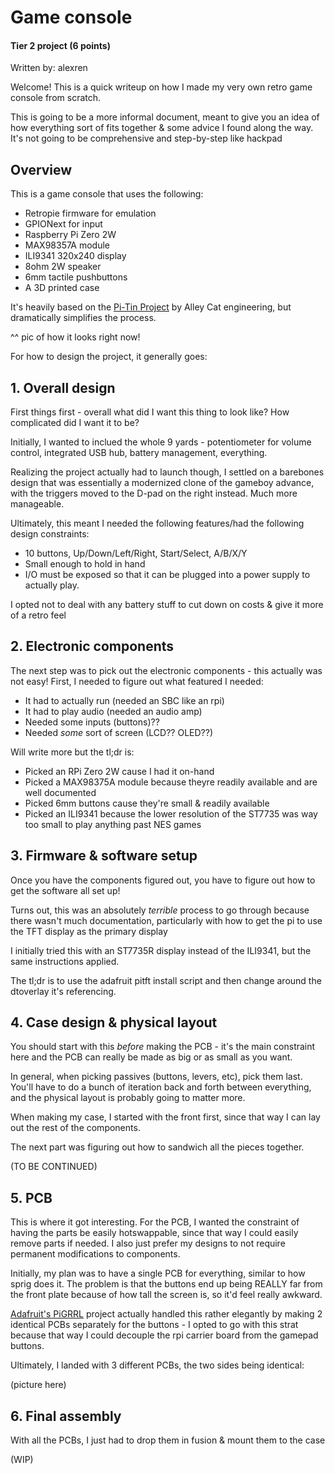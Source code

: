 # Game console

#### Tier 2 project (6 points)

Written by: alexren

Welcome! This is a quick writeup on how I made my very own retro game console from scratch.

This is going to be a more informal document, meant to give you an idea of how everything sort of fits together & some advice I found along the way. It's not going to be comprehensive and step-by-step like hackpad

## Overview

This is a game console that uses the following:

- Retropie firmware for emulation
- GPIONext for input
- Raspberry Pi Zero 2W
- MAX98357A module
- ILI9341 320x240 display
- 8ohm 2W speaker
- 6mm tactile pushbuttons
- A 3D printed case

It's heavily based on the [Pi-Tin Project](https://github.com/jackw01/pi-tin/) by Alley Cat engineering, but dramatically simplifies the process.

^^ pic of how it looks right now!

For how to design the project, it generally goes:

## 1. Overall design

First things first - overall what did I want this thing to look like? How complicated did I want it to be?

Initially, I wanted to inclued the whole 9 yards - potentiometer for volume control, integrated USB hub, battery management, everything.

Realizing the project actually had to launch though, I settled on a barebones design that was essentially a modernized clone of the gameboy advance, with the triggers moved to the D-pad on the right instead. Much more manageable.

Ultimately, this meant I needed the following features/had the following design constraints:

- 10 buttons, Up/Down/Left/Right, Start/Select, A/B/X/Y
- Small enough to hold in hand
- I/O must be exposed so that it can be plugged into a power supply to actually play.

I opted not to deal with any battery stuff to cut down on costs & give it more of a retro feel
 
## 2. Electronic components

The next step was to pick out the electronic components - this actually was not easy! First, I needed to figure out what featured I needed:

- It had to actually run (needed an SBC like an rpi)
- It had to play audio (needed an audio amp)
- Needed some inputs (buttons)??
- Needed *some* sort of screen (LCD?? OLED??)

Will write more but the tl;dr is:

- Picked an RPi Zero 2W cause I had it on-hand
- Picked a MAX98375A module because theyre readily available and are well documented
- Picked 6mm buttons cause they're small & readily available
- Picked an ILI9341 because the lower resolution of the ST7735 was way too small to play anything past NES games

## 3. Firmware & software setup

Once you have the components figured out, you have to figure out how to get the software all set up!

Turns out, this was an absolutely *terrible* process to go through because there wasn't much documentation, particularly with how to get the pi to use the TFT display as the primary display

I initially tried this with an ST7735R display instead of the ILI9341, but the same instructions applied.

The tl;dr is to use the adafruit pitft install script and then change around the dtoverlay it's referencing.

## 4. Case design & physical layout

You should start with this *before* making the PCB - it's the main constraint here and the PCB can really be made as big or as small as you want.

In general, when picking passives (buttons, levers, etc), pick them last. You'll have to do a bunch of iteration back and forth between everything, and the physical layout is probably going to matter more.

When making my case, I started with the front first, since that way I can lay out the rest of the components.

The next part was figuring out how to sandwich all the pieces together.

(TO BE CONTINUED)

## 5. PCB

This is where it got interesting. For the PCB, I wanted the constraint of having the parts be easily hotswappable, since that way I could easily remove parts if needed. I also just prefer my designs to not require permanent modifications to components.

Initially, my plan was to have a single PCB for everything, similar to how sprig does it. The problem is that the buttons end up being REALLY far from the front plate because of how tall the screen is, so it'd feel really awkward.

[Adafruit's PiGRRL](https://github.com/adafruit/Adafruit-PiGRRL-PCB) project actually handled this rather elegantly by making 2 identical PCBs separately for the buttons - I opted to go with this strat because that way I could decouple the rpi carrier board from the gamepad buttons.

Ultimately, I landed with 3 different PCBs, the two sides being identical:

(picture here)



## 6. Final assembly

With all the PCBs, I just had to drop them in fusion & mount them to the case

(WIP)

